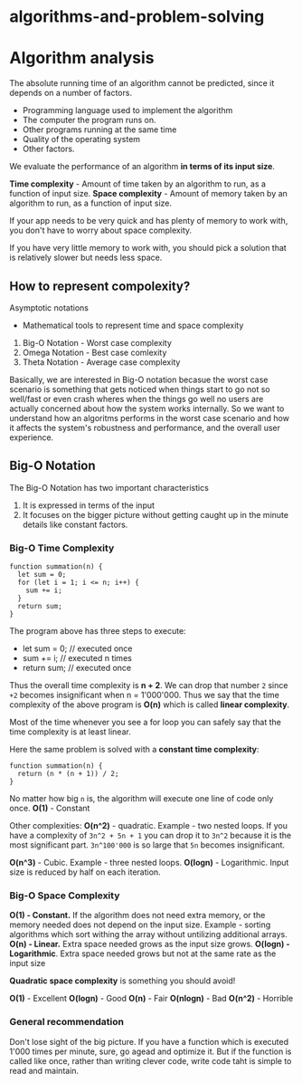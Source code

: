 # algorithms-and-problem-solving

# Algorithm analysis
The absolute running time of an algorithm cannot be predicted, since it depends on
a number of factors.

- Programming language used to implement the algorithm
- The computer the program runs on.
- Other programs running at the same time
- Quality of the operating system
- Other factors.

We evaluate the performance of an algorithm __in terms of its input size__.

__Time complexity__ - Amount of time taken by an algorithm to run, as a function
of input size.
__Space complexity__ - Amount of memory taken by an algorithm to run, as a function
of input size.

If your app needs to be very quick and has plenty of memory to work with, you don't
have to worry about space complexity.

If you have very little memory to work with, you should pick a solution that is
relatively slower but needs less space.

## How to represent compolexity?
Asymptotic notations
- Mathematical tools to represent time and space complexity
1. Big-O Notation - Worst case complexity
2. Omega Notation - Best case comlexity
3. Theta Notation - Average case complexity

Basically, we are interested in Big-O notation becasue the worst case scenario is
something that gets noticed when things start to go not so well/fast or even crash
wheres when the things go well no users are actually concerned about how the system
works internally. So we want to understand how an algoritms performs in the worst
case scenario and how it affects the system's robustness and performance,
and the overall user experience.

## Big-O Notation
The Big-O Notation has two important characteristics
1. It is expressed in terms of the input
2. It focuses on the bigger picture without getting caught up in the minute details like
  constant factors.

### Big-O Time Complexity
```
function summation(n) {
  let sum = 0;
  for (let i = 1; i <= n; i++) {
    sum += i;
  }
  return sum;
}
```
The program above has three steps to execute:
- let sum = 0; // executed once
- sum += i; // executed n times
- return sum; // executed once

Thus the overall time complexity is __n + 2__. We can drop that number `2` since `+2`
becomes insignificant when n = 1'000'000. Thus we say that the time complexity of
the above program is __O(n)__ which is called __linear complexity__.

Most of the time whenever you see a for loop you can safely say that the time
complexity is at least linear.

Here the same problem is solved with a __constant time complexity__:
```
function summation(n) {
  return (n * (n + 1)) / 2;
}
```
No matter how big `n` is, the algorithm will execute one line of code only once.
__O(1)__ - Constant

Other complexities:
__O(n^2)__ - quadratic. Example - two nested loops. If you have a complexity of
`3n^2 + 5n + 1` you can drop it to `3n^2` because it is the most significant part.
`3n^100'000` is so large that `5n` becomes insignificant.

__O(n^3)__ - Cubic. Example - three nested loops.
__O(logn)__ - Logarithmic. Input size is reduced by half on each iteration.


### Big-O Space Complexity
__O(1) - Constant.__ If the algorithm does not need extra memory, or the memory needed
does not depend on the input size. Example - sorting algorithms which sort withing
the array without untilizing additional arrays.
__O(n) - Linear.__ Extra space needed grows as the input size grows.
__O(logn) - Logarithmic__. Extra space needed grows but not at the same rate as the
input size

__Quadratic space complexity__ is something you should avoid!


__O(1)__ - Excellent
__O(logn)__ - Good
__O(n)__ - Fair
__O(nlogn)__ - Bad
__O(n^2)__ - Horrible


### General recommendation
Don't lose sight of the big picture. If you have a function which is executed 1'000
times per minute, sure, go agead and optimize it. But if the function is called like
once, rather than writing clever code, write code taht is simple to read and maintain.